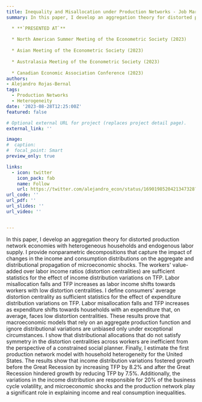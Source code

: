 ```yaml
---
title: Inequality and Misallocation under Production Networks - Job Market Paper
summary: In this paper, I develop an aggregation theory for distorted production network economies with heterogeneous households and endogenous labor supply. I provide nonparametric decompositions that capture the impact of changes in the income and consumption distributions on the aggregate and distributional propagation of microeconomic shocks. The workers' value-added over labor income ratios (distortion centralities) are sufficient statistics for the effect of income distribution variations on TFP. Labor misallocation falls and TFP increases as labor income shifts towards workers with low distortion centralities. I define consumers' average distortion centrality as sufficient statistics for the effect of expenditure distribution variations on TFP. Labor misallocation falls and TFP increases as expenditure shifts towards households with an expenditure that, on average, faces low distortion centralities. These results prove that macroeconomic models that rely on an aggregate production function and ignore distributional variations are unbiased only under exceptional circumstances. I show that distributional allocations that do not satisfy symmetry in the distortion centralities across workers are inefficient from the perspective of a constrained social planner. Finally, I estimate the first production network model with household heterogeneity for the United States. The results show that income distribution variations fostered growth before the Great Recession by increasing TFP by 8.2% and after the Great Recession hindered growth by reducing TFP by 7.5%. Additionally, the variations in the income distribution are responsible for 20% of the business cycle volatility, and microeconomic shocks and the production network play a significant role in explaining income and real consumption inequalities.  

  * **`PRESENTED AT`**
    
  * North American Summer Meeting of the Econometric Society (2023)
    
  * Asian Meeting of the Econometric Society (2023)
    
  * Australasia Meeting of the Econometric Society (2023)
    
  * Canadian Economic Association Conference (2023)
authors:
- Alejandro Rojas-Bernal
tags:
  - Production Networks
  - Heterogeneity
date: '2023-08-28T12:25:00Z'
featured: false

# Optional external URL for project (replaces project detail page).
external_link: ''

image:
#  caption: 
#  focal_point: Smart
preview_only: true

links:
  - icon: twitter
    icon_pack: fab
    name: Follow
    url: https://twitter.com/alejandro_econ/status/1690198520421347328?s=20
url_code: ''
url_pdf: ''
url_slides: ''
url_video: ''


---
```


In this paper, I develop an aggregation theory for distorted production network economies with heterogeneous households and endogenous labor supply. I provide nonparametric decompositions that capture the impact of changes in the income and consumption distributions on the aggregate and distributional propagation of microeconomic shocks. The workers' value-added over labor income ratios (distortion centralities) are sufficient statistics for the effect of income distribution variations on TFP. Labor misallocation falls and TFP increases as labor income shifts towards workers with low distortion centralities. I define consumers' average distortion centrality as sufficient statistics for the effect of expenditure distribution variations on TFP. Labor misallocation falls and TFP increases as expenditure shifts towards households with an expenditure that, on average, faces low distortion centralities. These results prove that macroeconomic models that rely on an aggregate production function and ignore distributional variations are unbiased only under exceptional circumstances. I show that distributional allocations that do not satisfy symmetry in the distortion centralities across workers are inefficient from the perspective of a constrained social planner. Finally, I estimate the first production network model with household heterogeneity for the United States. The results show that income distribution variations fostered growth before the Great Recession by increasing TFP by 8.2% and after the Great Recession hindered growth by reducing TFP by 7.5%. Additionally, the variations in the income distribution are responsible for 20% of the business cycle volatility, and microeconomic shocks and the production network play a significant role in explaining income and real consumption inequalities.
